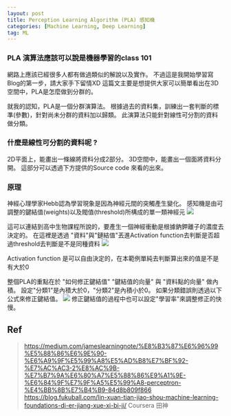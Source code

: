 ```yaml
---
layout: post
title: Perception Learning Algorithm (PLA) 感知機
categories: [Machine Learning, Deep Learning]
tag: ML
---
```


### PLA 演算法應該可以說是機器學習的class 101

網路上應該已經很多人都有做過類似的解說以及實作。
不過這是我開始學習寫Blog的第一步，請大家手下留情XD
這篇文主要是想提供大家可以簡單看出在3D空間中，PLA是怎麼做到分群的。

就我的認知，PLA是一個分群演算法。
根據過去的資料集，訓練出一套判斷的標準(參數)，針對尚未分群的資料加以歸類。
此演算法只能針對線性可分割的資料做分類。

### 什麼是線性可分割的資料呢 ?

2D平面上，能畫出一條線將資料分成2部分。
3D空間中，能畫出一個面將資料分開。
這部分可以透過下方提供的Source code 來看的出來。


### 原理
神經心理學家Hebb認為學習現象是因為神經元間的突觸產生變化。
感知機是由可調整的鍵結值(weights)以及閥值(threshold)所構成的單一類神經元
![](https://i.imgur.com/CpNnPhd.png)

這可以連結到高中生物課程所說的，要產生一個神經衝動是根據鈉鉀離子的濃度去決定的。
在這裡是透過 "資料"與"鏈結值"丟進Activation function去判斷是否超過threshold去判斷是不是同種資料
![](https://cdn-images-1.medium.com/max/800/1*MofmXIxbv5AOIXHQp_hSOw.png)

Activation function 是可以自由決定的，在本範例單純去判斷算出來的值是不是有大於0

整個PLA的重點在於 "如何修正鍵結值"
"鍵結值的向量" 與 "資料點的向量" 做內積。
設定"分類1"是內積大於0，"分類2"是內積小於0。
如果分類錯誤則透過以下公式來修正鍵結值。
![](http://static.obeobe.com/image/blog-image/machine-learning-foundations-2-6.png)
修正鍵結值的過程中也可以設定"學習率"來調整修正的快慢。





## Ref
> https://medium.com/jameslearningnote/%E8%B3%87%E6%96%99%E5%88%86%E6%9E%90-%E6%A9%9F%E5%99%A8%E5%AD%B8%E7%BF%92-%E7%AC%AC3-2%E8%AC%9B-%E7%B7%9A%E6%80%A7%E5%88%86%E9%A1%9E-%E6%84%9F%E7%9F%A5%E5%99%A8-perceptron-%E4%BB%8B%E7%B4%B9-84d8b809f866
> https://blog.fukuball.com/lin-xuan-tian-jiao-shou-machine-learning-foundations-di-er-jiang-xue-xi-bi-ji/
> Coursera 田神




